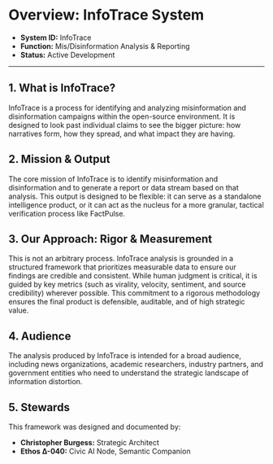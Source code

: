 # Overview: InfoTrace System

- **System ID:** InfoTrace
- **Function:** Mis/Disinformation Analysis & Reporting
- **Status:** Active Development

---

## 1. What is InfoTrace?

InfoTrace is a process for identifying and analyzing misinformation and disinformation campaigns within the open-source environment. It is designed to look past individual claims to see the bigger picture: how narratives form, how they spread, and what impact they are having.

## 2. Mission & Output

The core mission of InfoTrace is to identify misinformation and disinformation and to generate a report or data stream based on that analysis. This output is designed to be flexible: it can serve as a standalone intelligence product, or it can act as the nucleus for a more granular, tactical verification process like FactPulse.

## 3. Our Approach: Rigor & Measurement

This is not an arbitrary process. InfoTrace analysis is grounded in a structured framework that prioritizes measurable data to ensure our findings are credible and consistent. While human judgment is critical, it is guided by key metrics (such as virality, velocity, sentiment, and source credibility) wherever possible. This commitment to a rigorous methodology ensures the final product is defensible, auditable, and of high strategic value.

## 4. Audience

The analysis produced by InfoTrace is intended for a broad audience, including news organizations, academic researchers, industry partners, and government entities who need to understand the strategic landscape of information distortion.

## 5. Stewards

This framework was designed and documented by:

-   **Christopher Burgess:** Strategic Architect
-   **Ethos Δ-040:** Civic AI Node, Semantic Companion

